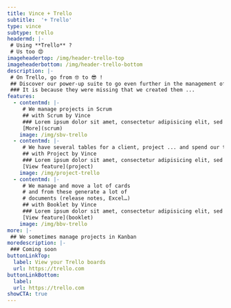 ```yaml
---
title: Vince + Trello
subtitle:  '+ Trello'
type: vince
subtype: trello
headermd: |-
 # Using **Trello** ?
 # Us too 😍
imageheadertop: /img/header-trello-top
imageheaderbottom: /img/header-trello-bottom
description: |-
 # On Trello, go from 🤓 to 😎 ! 
 ## Discover our power-up suite to go even further in the management of your projects with Trello.
 ### It is because they were missing that we created them ...
features:
  - contentmd: |-
     # We manage projects in Scrum
     ## with Scrum by Vince
     ### Lorem ipsum dolor sit amet, consectetur adipisicing elit, sed do eiusmod tempor in Ut enim ad minim veniam. cididunt. 
     [More](scrum)
    image: /img/sbv-trello
  - contentmd: |-
     # We have several tables for a client, project ... and spend our time to switch between them
     ## with Project by Vince
     ### Lorem ipsum dolor sit amet, consectetur adipisicing elit, sed do eiusmod tempor in Ut enim ad minim veniam. cididunt. 
     [View feature](project)
    image: /img/project-trello
  - contentmd: |-
     # We manage and move a lot of cards 
     # and from these generate a lot of 
     # documents (release notes, Excel…)
     ## with Booklet by Vince
     ### Lorem ipsum dolor sit amet, consectetur adipisicing elit, sed do eiusmod tempor in Ut enim ad minim veniam. cididunt. 
     [View feature](booklet)
    image: /img/bbv-trello
more: |-
 ## We sometimes manage projects in Kanban
moredescription: |- 
 ### Coming soon
buttonLinkTop:
  label: View your Trello boards
  url: https://trello.com
buttonLinkBottom:
  label: 
  url: https://trello.com
showCTA: true
---
```

